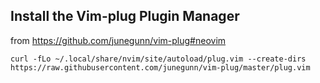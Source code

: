


## Install the Vim-plug Plugin Manager

from https://github.com/junegunn/vim-plug#neovim

```
curl -fLo ~/.local/share/nvim/site/autoload/plug.vim --create-dirs https://raw.githubusercontent.com/junegunn/vim-plug/master/plug.vim
```


